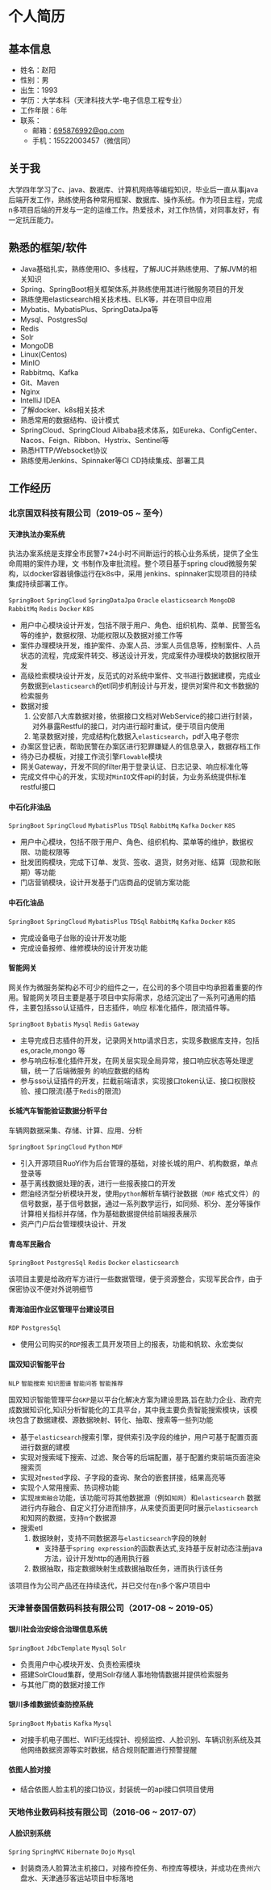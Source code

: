 # 个人简历

## 基本信息

- 姓名：赵阳
- 性别：男
- 出生：1993
- 学历：大学本科（天津科技大学-电子信息工程专业）
- 工作年限：6年
- 联系：
    - 邮箱：695876992@qq.com
    - 手机：15522003457（微信同）

## 关于我

大学四年学习了c、java、数据库、计算机网络等编程知识，毕业后一直从事java后端开发工作，熟练使用各种常用框架、数据库、操作系统。作为项目主程，完成n多项目后端的开发与一定的运维工作。热爱技术，对工作热情，对同事友好，有一定抗压能力。

## 熟悉的框架/软件

- Java基础扎实，熟练使用IO、多线程，了解JUC并熟练使用、了解JVM的相关知识
- Spring、SpringBoot相关框架体系,并熟练使用其进行微服务项目的开发
- 熟练使用elasticsearch相关技术栈、ELK等，并在项目中应用
- Mybatis、MybatisPlus、SpringDataJpa等
- Mysql、PostgresSql
- Redis
- Solr
- MongoDB
- Linux(Centos)
- MinIO
- Rabbitmq、Kafka
- Git、Maven
- Nginx
- IntelliJ IDEA
- 了解docker、k8s相关技术
- 熟悉常用的数据结构、设计模式
- SpringCloud、SpringCloud Alibaba技术体系，如Eureka、ConfigCenter、Nacos、Feign、Ribbon、Hystrix、Sentinel等
- 熟悉HTTP/Websocket协议
- 熟练使用Jenkins、Spinnaker等CI CD持续集成、部署工具

## 工作经历

### 北京国双科技有限公司（2019-05 ~ 至今）

#### 天津执法办案系统

执法办案系统是支撑全市民警7*24小时不间断运行的核心业务系统，提供了全生命周期的案件办理，文
书制作及审批流程。整个项目基于spring cloud微服务架构，以docker容器镜像运行在k8s中，采用
jenkins、spinnaker实现项目的持续集成持续部署工作。

`SpringBoot` `SpringCloud` `SpringDataJpa` `Oracle` `elasticsearch` `MongoDB` `RabbitMq` `Redis` `Docker` `K8S`

- 用户中心模块设计开发，包括不限于用户、角色、组织机构、菜单、民警签名等的维护，数据权限、功能权限以及数据对接工作等
- 案件办理模块开发，维护案件、办案人员、涉案人员信息等，控制案件、人员状态的流程，完成案件转交、移送设计开发，完成案件办理模块的数据权限开发
- 高级检索模块设计开发，反范式的对系统中案件、文书进行数据建模，完成业务数据到`elasticsearch`的etl同步机制设计与开发，提供对案件和文书数据的检索服务
- 数据对接
    1. 公安部八大库数据对接，依据接口文档对WebService的接口进行封装，对外暴露Restful的接口，对内进行超时重试，便于项目内使用
    2. 笔录数据对接，完成结构化数据入`elasticsearch`，pdf入电子卷宗
- 办案区登记表，帮助民警在办案区进行犯罪嫌疑人的信息录入，数据存档工作
- 待办已办模板，对接工作流引擎`Flowable`模块
- 网关Gateway，开发不同的filter用于登录认证、日志记录、响应标准化等
- 完成文件中心的开发，实现对`MinIO`文件api的封装，为业务系统提供标准restful接口

#### 中石化非油品

`SpringBoot` `SpringCloud` `MybatisPlus` `TDSql` `RabbitMq` `Kafka` `Docker` `K8S`

- 用户中心模块，包括不限于用户、角色、组织机构、菜单等的维护，数据权限、功能权限等
- 批发团购模块，完成下订单、发货、签收、退货，财务对账、结算（现款和账期）等功能
- 门店营销模块，设计开发基于门店商品的促销方案功能

#### 中石化油品

`SpringBoot` `SpringCloud` `MybatisPlus` `TDSql` `RabbitMq` `Kafka` `Docker` `K8S`

- 完成设备电子台账的设计开发功能
- 完成设备报修、维修模块的设计开发功能

#### 智能网关

网关作为微服务架构必不可少的组件之一，在公司的多个项目中均承担着重要的作用。智能网关项目主要是基于项目中实际需求，总结沉淀出了一系列可通用的插件，主要包括sso认证插件，日志插件，响应
标准化插件，限流插件等。

`SpringBoot` `Bybatis` `Mysql` `Redis` `Gateway`

- 主导完成日志插件的开发，记录网关http请求日志，实现多数据库支持，包括es,oracle,mongo
  等
- 参与响应标准化插件开发，在网关层实现全局异常，接口响应状态等处理逻辑，统一了后端微服务
  的响应数据的结构
- 参与sso认证插件的开发，拦截前端请求，实现接口token认证、接口权限校验、接口限流(基于`Redis`的限流)

#### 长城汽车智能验证数据分析平台

车辆网数据采集、存储、计算、应用、分析

`SpringBoot` `SpringCloud` `Python` `MDF`

- 引入开源项目RuoYi作为后台管理的基础，对接长城的用户、机构数据，单点登录等
- 基于离线数据处理的表，进行一些报表接口的开发
- 燃油经济型分析模块开发，使用`python`解析车辆行驶数据（`MDF`
  格式文件）的信号数据，基于信号数据，通过一系列数学运行，如同频、积分、差分等操作计算相关指标并存储，作为基础数据提供给前端报表展示
- 资产门户后台管理模块设计、开发

#### 青岛军民融合

`SpringBoot` `PostgresSql` `Redis` `Docker` `elasticsearch`

该项目主要是给政府军方进行一些数据管理，便于资源整合，实现军民合作，由于保密协议不便对外说明细节

#### 青海油田作业区管理平台建设项目

`RDP` `PostgresSql`

- 使用公司购买的`RDP`报表工具开发项目上的报表，功能和帆软、永宏类似

#### 国双知识智能平台

`NLP` `智能搜索` `知识图谱` `智能问答` `智能推荐`

国双知识智能管理平台`GKP`是以平台化解决方案为建设思路,旨在助力企业、政府完成数据知识化,知识分析智能化的工具平台，其中我主要负责智能搜索模块，该模块包含了数据建模、源数据映射、转化、抽取、搜索等一些列功能

- 基于`elasticsearch`搜索引擎，提供索引及字段的维护，用户可基于配置页面进行数据的建模
- 实现对搜索域下搜索、过滤、聚合等的后端配置，基于配置约束前端页面渲染搜索页
- 实现对`nested`字段、子字段的查询、聚合的嵌套拼接，结果高亮等
- 实现个人常用搜索、热词榜功能
- 实现`搜索融合`功能，该功能可将其他数据源（例如`知网`）和`elasticsearch`
  数据进行内存融合、自定义打分进而排序，从来使页面更同时展示`elasticsearch`和知网的数据，支持n个数据源
- 搜索etl
    1. 数据映射，支持不同数据源与`elasticsearch`字段的映射
        - 支持基于`spring expression`的函数表达式,支持基于反射动态注册java方法，设计开发http的通用执行器
    2. 数据抽取，指定数据映射生成数据抽取任务，进而执行该任务

该项目作为公司产品还在持续迭代，并已交付在n多个客户项目中

### 天津普泰国信数码科技有限公司（2017-08 ~ 2019-05）

#### 银川社会治安综合治理信息系统

`SpringBoot` `JdbcTemplate` `Mysql` `Solr`

- 负责用户中心模块开发、负责检索模块
- 搭建SolrCloud集群，使用Solr存储人事地物情数据并提供检索服务
- 与其他厂商的数据对接工作

#### 银川多维数据侦查防控系统

`SpringBoot` `Mybatis` `Kafka` `Mysql`

- 对接手机电子围栏、WIFI无线探针、视频监控、人脸识别、车辆识别系统及其他网络数据资源等实时数据，结合规则配置进行预警提醒

#### 依图人脸对接

- 结合依图人脸主机的接口协议，封装统一的api接口供项目使用

### 天地伟业数码科技有限公司（2016-06 ~ 2017-07）

#### 人脸识别系统

`Spring` `SpringMVC` `Hibernate` `Dojo` `Mysql`

- 封装商汤人脸算法主机接口，对接布控任务、布控库等模块，并成功在贵州六盘水、天津通莎客运站项目中标落地













